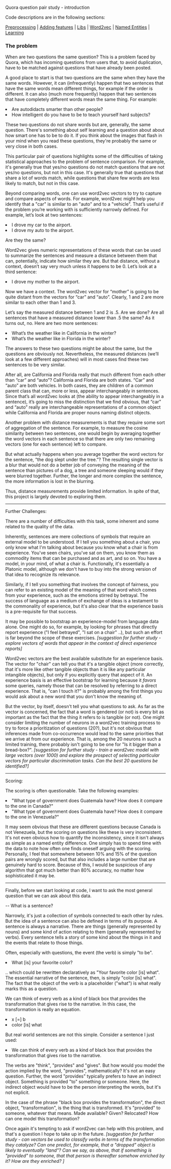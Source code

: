 Quora question pair study - introduction


Code descriptions are in the following sections:

[Preprocessing](https://github.com/philopaszoon/ds/blob/master/qfin/preprocessing.md)
|
[Adding features](https://github.com/philopaszoon/ds/blob/master/qfin/somefeatures.md)
|
[Libs](https://github.com/philopaszoon/ds/blob/master/qfin/splib.md)
|
[Word2vec](https://github.com/philopaszoon/ds/blob/master/qfin/w2v.md)
|
[Named Entities](https://github.com/philopaszoon/ds/blob/master/qfin/name_entities.md)
|
[Learning](https://github.com/philopaszoon/ds/blob/master/qfin/learning.md)

### The problem

When are two questions the same question?  This is a problem faced by Quora, which has incoming questions from users that, to avoid duplication, have to be matched against questions that have already been posted.

A good place to start is that two questions are the same when they have the same words.  However, it can (infrequently) happen that two sentences that have the same words mean different things, for example if the order is different.  It can also (much more frequently) happen that two sentences that have completely different words mean the same thing. For example:

<li> Are autodidacts smarter than other people?
<li> How intelligent do you have to be to teach yourself hard subjects?

These two questions do not share words but are, generally, the same question.  There's something about self learning and a question about about how smart one has to be to do it. If you think about the images that flash in your mind when you read these questions, they're probably the same or very close in both cases.

This particular pair of questions highlights some of the difficulties of taking statistical approaches to the problem of sentence comparison. For example, it's generally true that yes/no questions do not match questions that are not yes/no questions, but not in this case.  It's generally true that questions that share a lot of words match, while questions that share few words are less likely to match, but not in this case.  

Beyond comparing words, one can use word2vec vectors to try to capture and compare aspects of words. For example, word2vec might help you identify that a "car" is similar to an "auto" and to a "vehicle".  That’s useful if the problem you’re working with is sufficiently narrowly defined. For example, let’s look at two sentences:

<li> I drove my car to the airport.
<li> I drove my auto to the airport.

Are they the same?

Word2vec gives numeric representations of these words that can be used to summarize the sentences and measure a distance between them that can, potentially, indicate how similar they are. But that distance, without a context, doesn’t say very much unless it happens to be 0. Let’s look at a third sentence:

<li> I drove my mother to the airport.

Now we have a context. The word2vec vector for “mother” is going to be quite distant from the vectors for “car” and “auto”.  Clearly, 1 and 2 are more similar to each other than 1 and 3.

Let’s say the measured distance between 1 and 2 is .5. Are we done? Are all sentences that have a measured distance lower than .5 the same? As it turns out, no. Here are two more sentences:

<li> What’s the weather like in California in the winter?
<li> What’s the weather like in Florida in the winter?

The answers to these two questions might be about the same, but the questions are obviously not.  Nevertheless, the measured distances (we’ll look at a few different approaches) will in most cases find these two sentences to be very similar.

After all, are California and Florida really that much different from each other than “car” and “auto”? California and Florida are both states. “Car” and “auto” are both vehicles. In both cases, they are children of a common parent class that can, more or less, appear interchangeably in sentences. Since that’s all word2vec looks at (the ability to appear interchangeably in a sentence), it’s going to miss the distinction that we find obvious, that “car” and “auto” really are interchangeable representations of a common object while California and Florida are proper nouns naming distinct objects.

Another problem with distance measurements is that they require some sort of aggregation of the sentence. For example, to measure the cosine similarity between two sentences, one would begin by averaging together the word vectors in each sentence so that there are only two remaining vectors (one for each sentence) left to compare. 

But what actually happens when you average together the word vectors for the sentence, “the dog slept under the tree.”? The resulting single vector is a blur that would not do a better job of conveying the meaning of the sentence than pictures of a dog, a tree and someone sleeping would if they were blurred together. Further, the longer and more complex the sentence, the more information is lost in the blurring.

Thus, distance measurements provide limited information.  In spite of that, this project is largely devoted to exploring them.

---------------------------------------------------


Further Challenges:

There are a number of difficulties with this  task, some inherent and some related to the quality of the data.

Inherently, sentences are mere collections of symbols that require an external model to be understood.  If I tell you something about a chair, you only know what I'm talking about because you know what a chair is from experience.  You've seen chairs, you've sat on them, you know them as commodity items that can be purchased and as art, and so on.  You have a model, in your mind, of what a chair is.  Functionally, it's essentially a Platonic model, although we don't have to buy into the strong version of that idea to recognize its relevance.

Similarly, if I tell you something that involves the concept of fairness, you can refer to an existing model of the meaning of that word which comes from your experience, such as the emotions stirred by betrayal.   The success of language as a medium of exchange of ideas is a testament to the commonality of experience, but it's also clear that the experience basis is a pre-requisite for that success.   

It may be possible to bootstrap an experience-model from language data alone.  One might do so, for example, by looking for phrases that directly report experience ("I feel betrayed", "I sat on a chair" ..), but such an effort is far beyond the scope of these exercises.  <i>[suggestion for further study - explore vectors of words that appear in the context of direct experience reports]</i>

Word2vec vectors are the best available substitute for an experience basis.  The vector for "chair" can tell you that it's a tangible object (more correctly, that it's more like other tangible objects than it is like any particular intangible objects), but only if you explicitly query that aspect of it.  An experience basis is an effective bootstrap for learning because it _favors_ some queries, namely those that can be resolved by referring to a direct experience.  That is, "can I touch it?" is probably among the first things you would ask about a new word that you don't know the meaning of.  

But the vector, by itself, doesn't tell you what questions to ask.   As far as the vector is concerned, the fact that a word is gendered (or not) is every bit as important as the fact that the thing it refers to is tangible (or not).  One might consider limiting the number of neurons in a word2vec training process to try to force a prioritization of questions (20?), but it's not obvious that inferences made from co-occurrence would lead to the same priorities that we arrive at from our experience.    That is, among the 20 neurons in such a limited training, there probably isn't going to be one for "Is it bigger than a bread-box?".  <i>[suggestion for further study - train a word2vec model with large vectors (over 1000) and explore the prospect of selecting particular vectors for particular discrimination tasks.  Can the best 20 questions be identified?]</i>

-----------------------------

Scoring:

The scoring is often questionable.  Take the following examples:

<li> "What type of government does Guatemala have? How does it compare to the one in Canada?"
<li> "What type of government does Guatemala have? How does it compare to the one in Venezuela?"

It may seem obvious that these are different questions because Canada is not Venezuela, but the scoring on questions like these is very inconsistent.  It's not even obvious how to quantify the inconsistency, since it isn't always as simple as a named entity difference.  One simply has to spend time with the data to note how often one finds oneself arguing with the scoring.  Personally, I feel that somewhere between 10% and 15% of the question pairs are wrongly scored, but that also includes a large number that are genuinely hard to score.  Because of this, I would be suspicious of any algorithm that got much better than 80% accuracy, no matter how sophisticated it may be.

-----------------------------

Finally, before we start looking at code, I want to ask the most general question that we can ask about this data.

--  What is a sentence?

Narrowly, it's just a collection of symbols connected to each other by rules.  But the idea of a sentence can also be defined in terms of its purpose.   A sentence is always a narrative.  There are things (generally represented by nouns) and some kind of action relating to them (generally represented by verbs).  Every sentence tells a story of some kind about the things in it and the events that relate to those things.

Often, especially with questions, the event (the verb) is simply "to be".  

<li> What [is] your favorite color?

.. which could be rewritten declaratively as "Your favorite color [is] what".    The essential narrative of the sentence, then, is simply "color [is] what".    The fact that the object of the verb is a placeholder ("what") is what really marks this as a question.

We can think of every verb as a kind of black box that provides the transformation that gives rise to the narrative.  In this case, the transformation is really an equation.
<li> x            [=]    b
<li> color   [is]    what

But real world sentences are not this simple.  Consider a sentence I just used:

<li> We can think of every verb as a kind of black box that provides 
     the transformation that gives rise to the narrative.

The verbs are "think", "provides" and "gives".  But how would you model the action implied by the word, "provides", mathematically?  It's not an easy question.  Further, the word "provides" typically prefers to have an indirect object.  Something is provided "to" something or someone.  Here, the indirect object would have to be the person interpreting the words, but it's not explicit.  

In the case of the phrase "black box provides the transformation", the direct object, "transformation", is the thing that is transformed.  It's "provided" to someone, whatever that means.  Made available?  Given?  Relocated?  How can one model this transformation?  

Once again it's tempting to ask if word2vec can help with this problem, and that's a question I hope to take up in the future. <i>[suggestion for further study - can vectors be used to classify verbs in terms of the transformation they catalyze?  Can one predict, for example, that a "dropped" object is likely to eventually "land"?  Can we say, as above, that if something is "provided" to someone, that that person is thereafter somehow enriched by it?  How are they enriched? ]</i>











 
  

